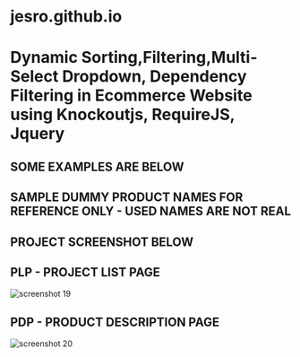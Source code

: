# jesro.github.io



# Dynamic Sorting,Filtering,Multi-Select Dropdown, Dependency Filtering in Ecommerce Website using Knockoutjs, RequireJS, Jquery


## SOME EXAMPLES ARE BELOW

## SAMPLE DUMMY PRODUCT NAMES FOR REFERENCE ONLY - USED NAMES ARE NOT REAL
## PROJECT SCREENSHOT BELOW
## PLP - PROJECT LIST PAGE

![screenshot 19](https://user-images.githubusercontent.com/10104522/48579728-4edd3280-e943-11e8-99aa-8e7a10f8a698.png)


## PDP - PRODUCT DESCRIPTION PAGE

![screenshot 20](https://user-images.githubusercontent.com/10104522/48579752-5dc3e500-e943-11e8-90b4-6f0713682875.png)
